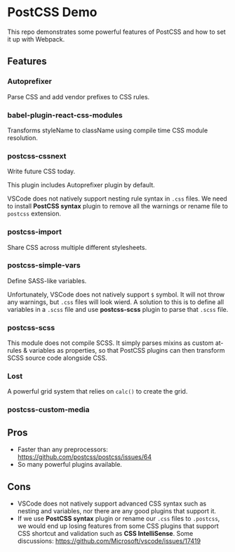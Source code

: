 # PostCSS Demo

This repo demonstrates some powerful features of PostCSS and how to set it up with Webpack.

## Features

### Autoprefixer

Parse CSS and add vendor prefixes to CSS rules.

### babel-plugin-react-css-modules

Transforms styleName to className using compile time CSS module resolution.

### postcss-cssnext

Write future CSS today.

This plugin includes Autoprefixer plugin by default.

VSCode does not natively support nesting rule syntax in `.css` files. We need to install **PostCSS syntax** plugin to remove all the warnings or rename file to `postcss` extension.

### postcss-import

Share CSS across multiple different stylesheets.

### postcss-simple-vars

Define SASS-like variables.

Unfortunately, VSCode does not natively support `$` symbol. It will not throw any warnings, but `.css` files will look wierd. A solution to this is to define all variables in a `.scss` file and use **postcss-scss** plugin to parse that `.scss` file.

### postcss-scss

This module does not compile SCSS. It simply parses mixins as custom at-rules & variables as properties, so that PostCSS plugins can then transform SCSS source code alongside CSS.

### Lost

A powerful grid system that relies on `calc()` to create the grid.

### postcss-custom-media

## Pros

* Faster than any preprocessors: https://github.com/postcss/postcss/issues/64
* So many powerful plugins available.

## Cons

* VSCode does not natively support advanced CSS syntax such as nesting and variables, nor there are any good plugins that support it.
* If we use **PostCSS syntax** plugin or rename our `.css` files to `.postcss`, we would end up losing features from some CSS plugins that support CSS shortcut and validation such as **CSS IntelliSense**. Some discussions: https://github.com/Microsoft/vscode/issues/17419
